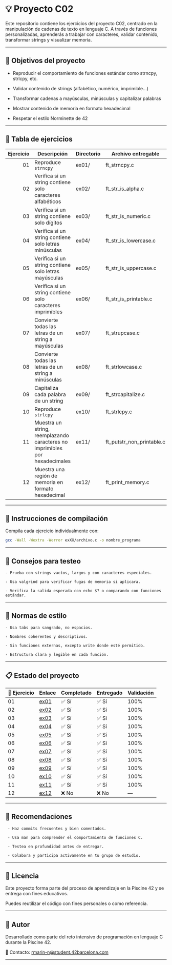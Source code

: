 # 💡 Proyecto C02
Este repositorio contiene los ejercicios del proyecto C02, centrado en la manipulación de cadenas de texto en lenguaje C. A través de funciones personalizadas, aprenderás a trabajar con caracteres, validar contenido, transformar strings y visualizar memoria.

---

## 🎯 Objetivos del proyecto
- Reproducir el comportamiento de funciones estándar como strncpy, strlcpy, etc.

- Validar contenido de strings (alfabético, numérico, imprimible…)

- Transformar cadenas a mayúsculas, minúsculas y capitalizar palabras

- Mostrar contenido de memoria en formato hexadecimal

- Respetar el estilo Norminette de 42

---

## 📁 Tabla de ejercicios

| Ejercicio | Descripción                                                                 | Directorio | Archivo entregable             |
|----------:|------------------------------------------------------------------------------|------------|--------------------------------|
| 01        | Reproduce `strncpy`                                                         | ex01/      | ft_strncpy.c                   |
| 02        | Verifica si un string contiene solo caracteres alfabéticos                  | ex02/      | ft_str_is_alpha.c              |
| 03        | Verifica si un string contiene solo dígitos                                 | ex03/      | ft_str_is_numeric.c            |
| 04        | Verifica si un string contiene solo letras minúsculas                       | ex04/      | ft_str_is_lowercase.c          |
| 05        | Verifica si un string contiene solo letras mayúsculas                       | ex05/      | ft_str_is_uppercase.c          |
| 06        | Verifica si un string contiene solo caracteres imprimibles                  | ex06/      | ft_str_is_printable.c          |
| 07        | Convierte todas las letras de un string a mayúsculas                        | ex07/      | ft_strupcase.c                 |
| 08        | Convierte todas las letras de un string a minúsculas                        | ex08/      | ft_strlowcase.c                |
| 09        | Capitaliza cada palabra de un string                                        | ex09/      | ft_strcapitalize.c             |
| 10        | Reproduce `strlcpy`                                                         | ex10/      | ft_strlcpy.c                   |
| 11        | Muestra un string, reemplazando caracteres no imprimibles por hexadecimales | ex11/      | ft_putstr_non_printable.c      |
| 12        | Muestra una región de memoria en formato hexadecimal                        | ex12/      | ft_print_memory.c              |

---

## 🔧 Instrucciones de compilación
Compila cada ejercicio individualmente con:

``` bash
gcc -Wall -Wextra -Werror exXX/archivo.c -o nombre_programa
```

---

## 🧪 Consejos para testeo
    - Prueba con strings vacíos, largos y con caracteres especiales.

    - Usa valgrind para verificar fugas de memoria si aplicara.

    - Verifica la salida esperada con echo $? o comparando con funciones estándar.

--- 

## 📐 Normas de estilo
    - Usa tabs para sangrado, no espacios.

    - Nombres coherentes y descriptivos.

    - Sin funciones externas, excepto write donde esté permitido.

    - Estructura clara y legible en cada función.

---

## 📋 Estado del proyecto

| 🧩 Ejercicio | Enlace                                                                                       | Completado | Entregado | Validación |
|--------------|----------------------------------------------------------------------------------------------|------------|-----------|------------|
| 01           | [ex01](https://github.com/Itzskade/Piscina42/tree/main/C02/ex01)                             | ✅ Sí      | ✅ Sí     | 100%       |
| 02           | [ex02](https://github.com/Itzskade/Piscina42/tree/main/C02/ex02)                             | ✅ Sí      | ✅ Sí     | 100%       |
| 03           | [ex03](https://github.com/Itzskade/Piscina42/tree/main/C02/ex03)                             | ✅ Sí      | ✅ Sí     | 100%       |
| 04           | [ex04](https://github.com/Itzskade/Piscina42/tree/main/C02/ex04)                             | ✅ Sí      | ✅ Sí     | 100%       |
| 05           | [ex05](https://github.com/Itzskade/Piscina42/tree/main/C02/ex05)                             | ✅ Sí      | ✅ Sí     | 100%       |
| 06           | [ex06](https://github.com/Itzskade/Piscina42/tree/main/C02/ex06)                             | ✅ Sí      | ✅ Sí     | 100%       |
| 07           | [ex07](https://github.com/Itzskade/Piscina42/tree/main/C02/ex07)                             | ✅ Sí      | ✅ Sí     | 100%       |
| 08           | [ex08](https://github.com/Itzskade/Piscina42/tree/main/C02/ex08)                             | ✅ Sí      | ✅ Sí     | 100%       |
| 09           | [ex09](https://github.com/Itzskade/Piscina42/tree/main/C02/ex09)                             | ✅ Sí      | ✅ Sí     | 100%       |
| 10           | [ex10](https://github.com/Itzskade/Piscina42/tree/main/C02/ex10)                             | ✅ Sí      | ✅ Sí     | 100%       |
| 11           | [ex11](https://github.com/Itzskade/Piscina42/tree/main/C02/ex11)                             | ✅ Sí      | ✅ Sí     | 100%       |
| 12           | [ex12](https://github.com/Itzskade/Piscina42/tree/main/C02/ex12)                             | ❌ No      | ❌ No     | —          |

---

## 📌 Recomendaciones
     - Haz commits frecuentes y bien comentados.

     - Usa man para comprender el comportamiento de funciones C.

     - Testea en profundidad antes de entregar.

     - Colabora y participa activamente en tu grupo de estudio.

---

## 📜 Licencia
Este proyecto forma parte del proceso de aprendizaje en la Piscine 42 y se entrega con fines educativos. 

Puedes reutilizar el código con fines personales o como referencia.

---

## 🙋 Autor
Desarrollado como parte del reto intensivo de programación en lenguaje C durante la Piscine 42.

📧 Contacto: rmarin-n@student.42barcelona.com

---
